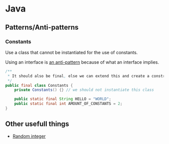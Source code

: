 # Java

## Patterns/Anti-patterns

### Constants

Use a class that cannot be instantiated for the use of constants.

Using an interface is [an anti-pattern](https://dzone.com/articles/constants-in-java-the-anti-pattern-1) because of what an interface implies.

```java
/**
 * It should also be final, else we can extend this and create a constructor allowing us to instantiate it anyway.
 */
public final class Constants {
    private Constants() {} // we should not instantiate this class

    public static final String HELLO = "WORLD";
    public static final int AMOUNT_OF_CONSTANTS = 2;
}
```

## Other usefull things

* [Random integer](https://www.mkyong.com/java/java-generate-random-integers-in-a-range/)